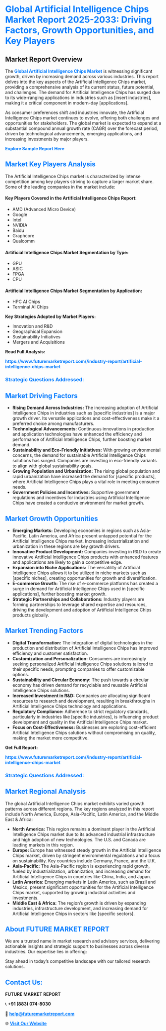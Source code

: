 <h1 style="color: #007BFF;">Global Artificial Intelligence Chips Market Report 2025-2033: Driving Factors, Growth Opportunities, and Key Players</h1>

<section id="overview">
<h2>Market Report Overview</h2>
<p>The <a href="https://www.futuremarketreport.com//industry-report/artificial-intelligence-chips-market" style="color: #007BFF; text-decoration: none;"><strong>Global Artificial Intelligence Chips Market</strong></a> is witnessing significant growth, driven by increasing demand across various industries. This report delves into the key aspects of the Artificial Intelligence Chips market, providing a comprehensive analysis of its current status, future potential, and challenges. The demand for Artificial Intelligence Chips has surged due to its wide-ranging applications in industries such as [insert industries], making it a critical component in modern-day [applications].</p>
<p>As consumer preferences shift and industries innovate, the Artificial Intelligence Chips market continues to evolve, offering both challenges and opportunities for stakeholders. The global market is expected to expand at a substantial compound annual growth rate (CAGR) over the forecast period, driven by technological advancements, emerging applications, and increasing investments by major players.</p>
</section>

<section id="overview">
<p><a href="https://www.futuremarketreport.com//request-sample/reportId=87022" style="color: #007BFF; text-decoration: none;"><strong>Explore Sample Report Here</strong></a></p>
</section>

<section id="key-players">
<h2 style="color: #007BFF;">Market Key Players Analysis</h2>
<p>The Artificial Intelligence Chips market is characterized by intense competition among key players striving to capture a larger market share. Some of the leading companies in the market include:</p>
<h4>Key Players Covered in the Artificial Intelligence Chips Report:</h4>
<ul><li>AMD (Advanced Micro Device)</li><li>Google</li><li>Intel</li><li>NVIDIA</li><li>Baidu</li><li>Graphcore</li><li>Qualcomm</li></ul>
<h4>Artificial Intelligence Chips Market Segmentation by Type:</h4>
<ul><li>GPU</li><li>ASIC</li><li>FPGA</li><li>CPU</li></ul>

<h4>Artificial Intelligence Chips Market Segmentation by Application:</h4>
<ul><li>HPC AI Chips</li><li>Terminal AI Chips</li></ul>
<p><strong>Key Strategies Adopted by Market Players:</strong></p>
<ul>
<li>Innovation and R&D</li>
<li>Geographical Expansion</li>
<li>Sustainability Initiatives</li>
<li>Mergers and Acquisitions</li>
</ul>
</section>

<section>
<p><strong>Read Full Analysis: </strong></p><a href="https://www.futuremarketreport.com//industry-report/artificial-intelligence-chips-market" style="color: #007BFF; text-decoration: none;"><strong>https://www.futuremarketreport.com//industry-report/artificial-intelligence-chips-market</strong></a>
<h3 style="color: #007BFF;">Strategic Questions Addressed:</h3>
</section>

<section id="driving-factors">
<h2 style="color: #007BFF;">Market Driving Factors</h2>
<ul>
<li><strong>Rising Demand Across Industries:</strong> The increasing adoption of Artificial Intelligence Chips in industries such as [specific industries] is a major growth driver. Its versatile applications and cost-effectiveness make it a preferred choice among manufacturers.</li>
<li><strong>Technological Advancements:</strong> Continuous innovations in production and application technologies have enhanced the efficiency and performance of Artificial Intelligence Chips, further boosting market demand.</li>
<li><strong>Sustainability and Eco-Friendly Initiatives:</strong> With growing environmental concerns, the demand for sustainable Artificial Intelligence Chips solutions has surged. Companies are investing in eco-friendly variants to align with global sustainability goals.</li>
<li><strong>Growing Population and Urbanization:</strong> The rising global population and rapid urbanization have increased the demand for [specific products], where Artificial Intelligence Chips plays a vital role in meeting consumer needs.</li>
<li><strong>Government Policies and Incentives:</strong> Supportive government regulations and incentives for industries using Artificial Intelligence Chips have created a conducive environment for market growth.</li>
</ul>
</section>

<section id="growth-opportunities">
<h2 style="color: #007BFF;">Market Growth Opportunities</h2>
<ul>
<li><strong>Emerging Markets:</strong> Developing economies in regions such as Asia-Pacific, Latin America, and Africa present untapped potential for the Artificial Intelligence Chips market. Increasing industrialization and urbanization in these regions are key growth drivers.</li>
<li><strong>Innovative Product Development:</strong> Companies investing in R&D to create innovative Artificial Intelligence Chips products with enhanced features and applications are likely to gain a competitive edge.</li>
<li><strong>Expansion into Niche Applications:</strong> The versatility of Artificial Intelligence Chips allows it to be utilized in niche markets such as [specific niches], creating opportunities for growth and diversification.</li>
<li><strong>E-commerce Growth:</strong> The rise of e-commerce platforms has created a surge in demand for Artificial Intelligence Chips used in [specific applications], further boosting market growth.</li>
<li><strong>Strategic Partnerships and Collaborations:</strong> Industry players are forming partnerships to leverage shared expertise and resources, driving the development and adoption of Artificial Intelligence Chips products globally.</li>
</ul>
</section>

<section id="trending-factors">
<h2 style="color: #007BFF;">Market Trending Factors</h2>
<ul>
<li><strong>Digital Transformation:</strong> The integration of digital technologies in the production and distribution of Artificial Intelligence Chips has improved efficiency and customer satisfaction.</li>
<li><strong>Customization and Personalization:</strong> Consumers are increasingly seeking personalized Artificial Intelligence Chips solutions tailored to their specific needs, prompting companies to offer customizable options.</li>
<li><strong>Sustainability and Circular Economy:</strong> The push towards a circular economy has driven demand for recyclable and reusable Artificial Intelligence Chips solutions.</li>
<li><strong>Increased Investment in R&D:</strong> Companies are allocating significant resources to research and development, resulting in breakthroughs in Artificial Intelligence Chips technology and applications.</li>
<li><strong>Regulatory Compliance:</strong> Adherence to strict regulatory standards, particularly in industries like [specific industries], is influencing product development and quality in the Artificial Intelligence Chips market.</li>
<li><strong>Focus on Cost-Effectiveness:</strong> Businesses are exploring cost-efficient Artificial Intelligence Chips solutions without compromising on quality, making the market more competitive.</li>
</ul>
</section>

<section>
<p><strong>Get Full Report: </strong></p><a href="https://www.futuremarketreport.com//industry-report/artificial-intelligence-chips-market" style="color: #007BFF; text-decoration: none;"><strong>https://www.futuremarketreport.com//industry-report/artificial-intelligence-chips-market</strong></a>
<h3 style="color: #007BFF;">Strategic Questions Addressed:</h3>
</section>


<section id="regional-analysis">
<h2 style="color: #007BFF;">Market Regional Analysis</h2>
<p>The global Artificial Intelligence Chips market exhibits varied growth patterns across different regions. The key regions analyzed in this report include North America, Europe, Asia-Pacific, Latin America, and the Middle East & Africa:</p>
<ul>
<li><strong>North America:</strong> This region remains a dominant player in the Artificial Intelligence Chips market due to its advanced industrial infrastructure and high adoption of new technologies. The U.S. and Canada are leading markets in this region.</li>
<li><strong>Europe:</strong> Europe has witnessed steady growth in the Artificial Intelligence Chips market, driven by stringent environmental regulations and a focus on sustainability. Key countries include Germany, France, and the U.K.</li>
<li><strong>Asia-Pacific:</strong> The Asia-Pacific region is experiencing rapid growth, fueled by industrialization, urbanization, and increasing demand for Artificial Intelligence Chips in countries like China, India, and Japan.</li>
<li><strong>Latin America:</strong> Emerging markets in Latin America, such as Brazil and Mexico, present significant opportunities for the Artificial Intelligence Chips market, supported by growing industrial activities and investments.</li>
<li><strong>Middle East & Africa:</strong> The region’s growth is driven by expanding industries, infrastructure development, and increasing demand for Artificial Intelligence Chips in sectors like [specific sectors].</li>
</ul>
</section>

<footer>
<h2 style="color: #007BFF;">About FUTURE MARKET REPORT</h2>
<p>We are a trusted name in market research and advisory services, delivering actionable insights and strategic support to businesses across diverse industries. Our expertise lies in offering:</p>

<p>Stay ahead in today’s competitive landscape with our tailored research solutions.</p>

<h2 style="color: #007BFF;">Contact Us:</h2>
<p><strong>FUTURE MARKET REPORT</strong></p>
<p>📞 <strong>+91 (883) 074-8030</strong></p>
<p>📧 <strong><a href="mailto:help@futuremarketreport.com" style="color: #007BFF;">help@futuremarketreport.com</a></strong></p>
<p>🌐 <strong><a href="https://www.futuremarketreport.com/" style="color: #007BFF;">Visit Our Website</a></strong></p>
</footer>
